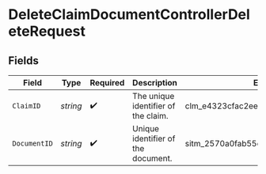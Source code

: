 # DeleteClaimDocumentControllerDeleteRequest


## Fields

| Field                                 | Type                                  | Required                              | Description                           | Example                               |
| ------------------------------------- | ------------------------------------- | ------------------------------------- | ------------------------------------- | ------------------------------------- |
| `ClaimID`                             | *string*                              | :heavy_check_mark:                    | The unique identifier of the claim.   | clm_e4323cfac2ee48249f4d74f67dd43e91  |
| `DocumentID`                          | *string*                              | :heavy_check_mark:                    | Unique identifier of the document.    | sitm_2570a0fab55c4edf8c3fef82943e521d |